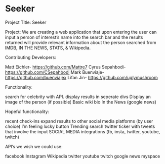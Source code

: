 # Seeker

Project Title: Seeker

Project: We are creating a web application that upon entering the user can input a person of interest’s name into the search bar and the results returned will provide relevant information about the person searched from IMDB, IN THE NEWS, STATS, & Wikipedia.

Contributing Developers: 

Matt Eichler- https://github.com/Mattre7
Cyrus Sepahbodi- https://github.com/CSepahbodi
Mark Buenviaje- https://github.com/buenviajex
Lifan Jin- https://github.com/uglymushroom

Functionality:

search for celebrity with API.
display results in seperate divs
Display an image of the person (if possible)
Basic wiki bio
In the News (google news)

Hopeful functionality:

recent check-ins
expand results to other social media platforms (by user choice)
I’m feeling lucky button
Trending search
twitter ticker with tweets that involve the input
SOCIAL MEDIA integrations (fb, insta, twitter, youtube, twitch)

API’s we wish we could use:

facebook
Instagram
Wikipedia
twitter
youtube
twitch
google news
myspace